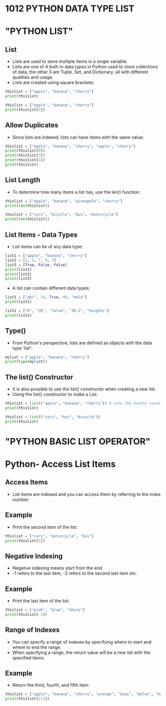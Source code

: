 #  1012 PYTHON DATA TYPE LIST

# "PYTHON LIST"

## List
- Lists are used to store multiple items in a single variable.
- Lists are one of 4 built-in data types in Python used to store collections of data, the other 3 are Tuple, Set, and Dictionary, all with different qualities and usage.
- Lists are created using square brackets:

``` python
thislist = ["apple", "banana", "cherry"]
print(thislist)
```
``` python
thislist = ["apple", "banana", "cherry"]
print(thislist[2])
```

## Allow Duplicates
- Since lists are indexed, lists can have items with the same value:
``` python
thislist = ["apple", "banana", "cherry", "apple", "cherry"]
print(thislist[0])
print(thislist[3])
print(thislist[1])
print(thislist)
```

## List Length
- To determine how many items a list has, use the len() function:
``` python
thislist = ["apple", "banana", "pineapple", "cherry"]
print(len(thislist))
``` 
``` python
thislist = ["cars", "bicycle", "bus", "motorcycle"]
print(len(thislist))
```

## List Items - Data Types
- List items can be of any data type:
``` python
list1 = ["apple", "banana", "cherry"]
list2 = [1, 5, 7, 9, 3]
list3 = [True, False, False]
print(list1)
print(list2)
print(list3)
```

- A list can contain different data types:
``` python
list1 = ["abc", 34, True, 40, "male"]
print(list1)
```
``` python
list1 = ["D", "20", "false", "30.2", "heights"]
print(list1)
```
## Type()
- From Python's perspective, lists are defined as objects with the data type 'list':
``` python
mylist = ["apple", "banana", "cherry"]
print(type(mylist))
```
## The list() Constructor
- It is also possible to use the list() constructor when creating a new list.
- Using the list() constructor to make a List:
``` python
thislist = list(("apple", "banana", "cherry")) # note the double round-brackets
print(thislist)
```
``` python
thislist = list(("cars", "bus", "bicycle")) 
print(thislist)
```
# "PYTHON BASIC LIST OPERATOR"
# Python- Access List Items
## Access Items
- List items are indexed and you can access them by referring to the index number:
## Example
- Print the second item of the list:
         
``` python
thislist = ["cars", "motorcycle", "bus"]
print(thislist[1])
```
## Negative Indexing
- Negative indexing means start from the end
- -1 refers to the last item, -2 refers to the second last item etc.
## Example
- Print the last item of the list:

``` python
thislist = ["pink", "blue", "white"]
print(thislist[-1])
```
## Range of Indexes
- You can specify a range of indexes by specifying where to start and where to end the range.
- When specifying a range, the return value will be a new list with the specified items.
## Example
- Return the third, fourth, and fifth item:         
``` python
thislist = ["apple", "banana", "cherry", "orange", "kiwi", "melon", "mango"]
print(thislist[2:5])
```     













